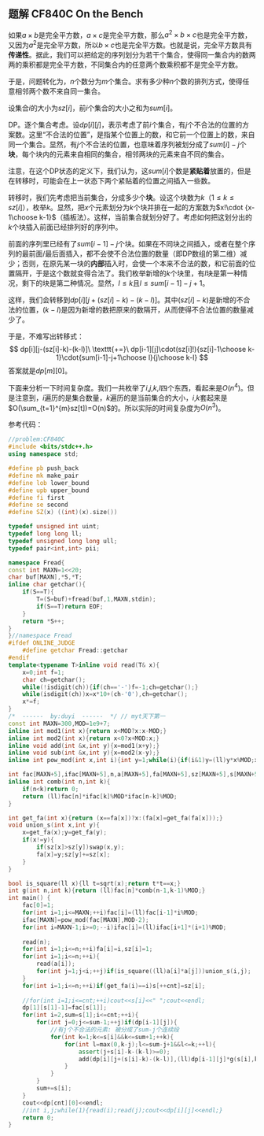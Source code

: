 ## 题解 CF840C On the Bench

如果$a\times b$是完全平方数，$a\times c$是完全平方数，那么$a^2\times b\times c$也是完全平方数，又因为$a^2$是完全平方数，所以$b\times c$也是完全平方数。也就是说，完全平方数具有**传递性**。据此，我们可以把给定的序列划分为若干个集合，使得同一集合内的数两两的乘积都是完全平方数，不同集合内的任意两个数乘积都不是完全平方数。

于是，问题转化为，$n$个数分为$m$个集合。求有多少种$n$个数的排列方式，使得任意相邻两个数不来自同一集合。

设集合$i$的大小为$sz[i]$，前$i$个集合的大小之和为$sum[i]$。

DP。逐个集合考虑。设$dp[i][j]$，表示考虑了前$i$个集合，有$j$个不合法的位置的方案数。这里“不合法的位置”，是指某个位置上的数，和它前一个位置上的数，来自同一个集合。显然，有$j$个不合法的位置，也意味着序列被划分成了$sum[i]-j$个**块**，每个块内的元素来自相同的集合，相邻两块的元素来自不同的集合。

注意，在这个DP状态的定义下，我们认为，这$sum[i]$个数是**紧贴着**放置的，但是在转移时，可能会在上一状态下两个紧贴着的位置之间插入一些数。

转移时，我们先考虑把当前集合，分成多少个**块**。设这个块数为$k$（$1\leq k\leq sz[i]$），枚举$k$。显然，把$x$个元素划分为$k$个块并排在一起的方案数为$x!\cdot {x-1\choose k-1}$（插板法）。这样，当前集合就划分好了。考虑如何把这划分出的$k$个块插入前面已经排列好的序列中。

前面的序列里已经有了$sum[i-1]-j$个块。如果在不同块之间插入，或者在整个序列的最前面/最后面插入，都不会使不合法位置的数量（即DP数组的第二维）减少；否则，在原先某一块的**内部**插入时，会使一个本来不合法的数，和它前面的位置隔开，于是这个数就变得合法了。我们枚举新增的$k$个块里，有$l$块是第一种情况，剩下的块是第二种情况。显然，$l\leq k$且$l\leq sum[i-1]-j+1$。

这样，我们会转移到$dp[i][j+(sz[i]-k)-(k-l)]$。其中$(sz[i]-k)$是新增的不合法的位置，$(k-l)$是因为新增的数把原来的数隔开，从而使得不合法位置的数量减少了。

于是，不难写出转移式：
$$
dp[i][j-(sz[i]-k)-(k-l)]\ \texttt{+=}\ dp[i-1][j]\cdot(sz[i]!){sz[i]-1\choose k-1}\cdot{sum[i-1]-j+1\choose l}{j\choose k-l}
$$
答案就是$dp[m][0]$。

下面来分析一下时间复杂度。我们一共枚举了$i$,$j$,$k$,$l$四个东西，看起来是$O(n^4)$。但是注意到，$i$遍历的是集合数量，$k$遍历的是当前集合的大小，$i$,$k$套起来是$O(\sum_{t=1}^{m}sz[t])=O(n)$的。所以实际的时间复杂度为$O(n^3)$。

参考代码：

```cpp
//problem:CF840C
#include <bits/stdc++.h>
using namespace std;

#define pb push_back
#define mk make_pair
#define lob lower_bound
#define upb upper_bound
#define fi first
#define se second
#define SZ(x) ((int)(x).size())

typedef unsigned int uint;
typedef long long ll;
typedef unsigned long long ull;
typedef pair<int,int> pii;

namespace Fread{
const int MAXN=1<<20;
char buf[MAXN],*S,*T;
inline char getchar(){
	if(S==T){
		T=(S=buf)+fread(buf,1,MAXN,stdin);
		if(S==T)return EOF;
	}
	return *S++;
}
}//namespace Fread
#ifdef ONLINE_JUDGE
	#define getchar Fread::getchar
#endif
template<typename T>inline void read(T& x){
	x=0;int f=1;
	char ch=getchar();
	while(!isdigit(ch)){if(ch=='-')f=-1;ch=getchar();}
	while(isdigit(ch))x=x*10+(ch-'0'),ch=getchar();
	x*=f;
}
/*  ------  by:duyi  ------  */ // myt天下第一
const int MAXN=300,MOD=1e9+7;
inline int mod1(int x){return x<MOD?x:x-MOD;}
inline int mod2(int x){return x<0?x+MOD:x;}
inline void add(int &x,int y){x=mod1(x+y);}
inline void sub(int &x,int y){x=mod2(x-y);}
inline int pow_mod(int x,int i){int y=1;while(i){if(i&1)y=(ll)y*x%MOD;x=(ll)x*x%MOD;i>>=1;}return y;}

int fac[MAXN+5],ifac[MAXN+5],n,a[MAXN+5],fa[MAXN+5],sz[MAXN+5],s[MAXN+5],cnt,dp[MAXN+5][MAXN+5];
inline int comb(int n,int k){
	if(n<k)return 0;
	return (ll)fac[n]*ifac[k]%MOD*ifac[n-k]%MOD;
}

int get_fa(int x){return (x==fa[x])?x:(fa[x]=get_fa(fa[x]));}
void union_s(int x,int y){
	x=get_fa(x);y=get_fa(y);
	if(x!=y){
		if(sz[x]>sz[y])swap(x,y);
		fa[x]=y;sz[y]+=sz[x];
	}
}

bool is_square(ll x){ll t=sqrt(x);return t*t==x;}
int g(int n,int k){return (ll)fac[n]*comb(n-1,k-1)%MOD;}
int main() {
	fac[0]=1;
	for(int i=1;i<=MAXN;++i)fac[i]=(ll)fac[i-1]*i%MOD;
	ifac[MAXN]=pow_mod(fac[MAXN],MOD-2);
	for(int i=MAXN-1;i>=0;--i)ifac[i]=(ll)ifac[i+1]*(i+1)%MOD;
	
	read(n);
	for(int i=1;i<=n;++i)fa[i]=i,sz[i]=1;
	for(int i=1;i<=n;++i){
		read(a[i]);
		for(int j=1;j<i;++j)if(is_square((ll)a[i]*a[j]))union_s(i,j);
	}
	for(int i=1;i<=n;++i)if(get_fa(i)==i)s[++cnt]=sz[i];
	
	//for(int i=1;i<=cnt;++i)cout<<s[i]<<" ";cout<<endl;
	dp[1][s[1]-1]=fac[s[1]];
	for(int i=2,sum=s[1];i<=cnt;++i){
		for(int j=0;j<=sum-1;++j)if(dp[i-1][j]){
			//有j个不合法的元素: 被分成了sum-j个连续段
			for(int k=1;k<=s[i]&&k<=sum+1;++k){
				for(int l=max(0,k-j);l<=sum-j+1&&l<=k;++l){
					assert(j+s[i]-k-(k-l)>=0);
					add(dp[i][j+(s[i]-k)-(k-l)],(ll)dp[i-1][j]*g(s[i],k)%MOD*comb(sum-j+1,l)%MOD*comb(j,k-l)%MOD);
				}
			}
		}
		sum+=s[i];
	}
	cout<<dp[cnt][0]<<endl;
	//int i,j;while(1){read(i);read(j);cout<<dp[i][j]<<endl;}
	return 0;
}
```



